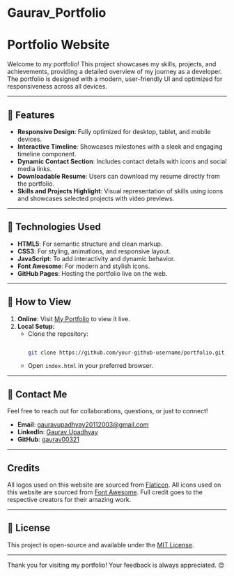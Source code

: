 # Gaurav_Portfolio
# Portfolio Website

Welcome to my portfolio! This project showcases my skills, projects, and achievements, providing a detailed overview of my journey as a developer. The portfolio is designed with a modern, user-friendly UI and optimized for responsiveness across all devices.

---

## 🌟 Features

- **Responsive Design**: Fully optimized for desktop, tablet, and mobile devices.
- **Interactive Timeline**: Showcases milestones with a sleek and engaging timeline component.
- **Dynamic Contact Section**: Includes contact details with icons and social media links.
- **Downloadable Resume**: Users can download my resume directly from the portfolio.
- **Skills and Projects Highlight**: Visual representation of skills using icons and showcases selected projects with video previews.

---

## 🔧 Technologies Used

- **HTML5**: For semantic structure and clean markup.
- **CSS3**: For styling, animations, and responsive layout.
- **JavaScript**: To add interactivity and dynamic behavior.
- **Font Awesome**: For modern and stylish icons.
- **GitHub Pages**: Hosting the portfolio live on the web.

---

## 🚀 How to View

1. **Online**: Visit [My Portfolio](https://gaurav00321.github.io/Gaurav_Portfolio/) to view it live.
2. **Local Setup**:
   - Clone the repository:
     ```bash
     
     git clone https://github.com/your-github-username/portfolio.git
     ```
   - Open `index.html` in your preferred browser.

---

## 📧 Contact Me

Feel free to reach out for collaborations, questions, or just to connect!  
- **Email**: gauravupadhyay20112003@gmail.com 
- **LinkedIn**: [Gaurav Upadhyay](https://www.linkedin.com/in/gauravupadhyay-tech/)  
- **GitHub**: [gaurav00321](https://github.com/gaurav00321)

---

## Credits
All logos used on this website are sourced from [Flaticon](https://www.flaticon.com).
All icons used on this website are sourced from [Font Awesome](https://www.fontawesome.com).
Full credit goes to the respective creators for their amazing work.

---

## 📜 License

This project is open-source and available under the [MIT License](LICENSE).

---

Thank you for visiting my portfolio! Your feedback is always appreciated. 😊


